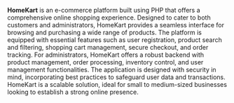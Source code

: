 **HomeKart** is an e-commerce platform built using PHP that offers a comprehensive online shopping experience. Designed to cater to both customers and administrators, HomeKart provides a seamless interface for browsing and purchasing a wide range of products. The platform is equipped with essential features such as user registration, product search and filtering, shopping cart management, secure checkout, and order tracking. For administrators, HomeKart offers a robust backend with product management, order processing, inventory control, and user management functionalities. The application is designed with security in mind, incorporating best practices to safeguard user data and transactions. HomeKart is a scalable solution, ideal for small to medium-sized businesses looking to establish a strong online presence.
